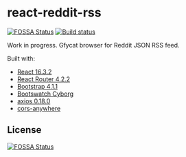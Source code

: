 # react-reddit-rss

[![FOSSA Status](https://app.fossa.io/api/projects/git%2Bgithub.com%2Faltbdoor%2Freact-reddit-rss.svg?type=shield)](https://app.fossa.io/projects/git%2Bgithub.com%2Faltbdoor%2Freact-reddit-rss?ref=badge_shield)
[![Build status](https://ci.appveyor.com/api/projects/status/k6q6j6cjfkvrlbm9?svg=true)](https://ci.appveyor.com/project/altbdoor/react-reddit-rss)

Work in progress. Gfycat browser for Reddit JSON RSS feed.

Built with:
- [React 16.3.2](https://reactjs.org/)
- [React Router 4.2.2](https://reacttraining.com/react-router/)
- [Bootstrap 4.1.1](https://getbootstrap.com/)
- [Bootswatch Cyborg](https://bootswatch.com/)
- [axios 0.18.0](https://github.com/axios/axios)
- [cors-anywhere](https://cors-anywhere.herokuapp.com/)


## License
[![FOSSA Status](https://app.fossa.io/api/projects/git%2Bgithub.com%2Faltbdoor%2Freact-reddit-rss.svg?type=large)](https://app.fossa.io/projects/git%2Bgithub.com%2Faltbdoor%2Freact-reddit-rss?ref=badge_large)

